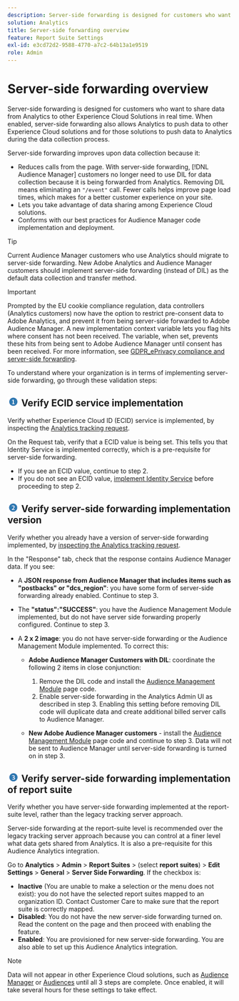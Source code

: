 ```yaml
---
description: Server-side forwarding is designed for customers who want to share data from Analytics to other Experience Cloud Solutions in real time. When enabled, server-side forwarding also allows Analytics to push data to other Experience Cloud solutions and for those solutions to push data to Analytics during the data collection process.
solution: Analytics
title: Server-side forwarding overview
feature: Report Suite Settings
exl-id: e3cd72d2-9588-4770-a7c2-64b13a1e9519
role: Admin
---
```

# Server-side forwarding overview

Server-side forwarding is designed for customers who want to share data from Analytics to other Experience Cloud Solutions in real time. When enabled, server-side forwarding also allows Analytics to push data to other Experience Cloud solutions and for those solutions to push data to Analytics during the data collection process.

Server-side forwarding improves upon data collection because it:

* Reduces calls from the page. With server-side forwarding, [!DNL Audience Manager] customers no longer need to use DIL for data collection because it is being forwarded from Analytics. Removing DIL means eliminating an `"/event"` call. Fewer calls helps improve page load times, which makes for a better customer experience on your site.
* Lets you take advantage of data sharing among Experience Cloud solutions.
* Conforms with our best practices for Audience Manager code implementation and deployment.

>[!TIP]
>
>Current Audience Manager customers who use Analytics should migrate to server-side forwarding. New Adobe Analytics and Audience Manager customers should implement server-side forwarding (instead of DIL) as the default data collection and transfer method.

>[!IMPORTANT]
>Prompted by the EU cookie compliance regulation, data controllers (Analytics customers) now have the option to restrict pre-consent data to Adobe Analytics, and prevent it from being server-side forwarded to Adobe Audience Manager. A new implementation context variable lets you flag hits where consent has not been received. The variable, when set, prevents these hits from being sent to Adobe Audience Manager until consent has been received. For more information, see [GDPR_ePrivacy compliance and server-side forwarding](/help/admin/tools/c-manage-report-suites/c-edit-report-suites/general/c-server-side-forwarding/ssf-gdpr.md).

To understand where your organization is in terms of implementing server-side forwarding, go through these validation steps: 

## ![step1_icon.png image](/help/admin/tools/c-manage-report-suites/c-edit-report-suites/general/c-server-side-forwarding/assets/step1_icon.png) Verify ECID service implementation

Verify whether Experience Cloud ID (ECID) service is implemented, by inspecting the [Analytics tracking request](https://experienceleague.adobe.com/docs/id-service/using/implementation/test-verify.html).

On the Request tab, verify that a ECID value is being set. This tells you that Identity Service is implemented correctly, which is a pre-requisite for server-side forwarding.

* If you see an ECID value, continue to step 2.
* If you do not see an ECID value, [implement Identity Service](https://experienceleague.adobe.com/docs/id-service/using/implementation/implementation-guides.html) before proceeding to step 2.

## ![step2_icon.png image](/help/admin/tools/c-manage-report-suites/c-edit-report-suites/general/c-server-side-forwarding/assets/step2_icon.png) Verify server-side forwarding implementation version

Verify whether you already have a version of server-side forwarding implemented, by [inspecting the Analytics tracking request](/help/admin/tools/c-manage-report-suites/c-edit-report-suites/general/c-server-side-forwarding/ssf-verify.md).

In the "Response" tab, check that the response contains Audience Manager data. If you see:

* A **JSON response from Audience Manager that includes items such as "postbacks" or "dcs_region"**: you have some form of server-side forwarding already enabled. Continue to step 3.
* The **"status":"SUCCESS"**: you have the Audience Management Module implemented, but do not have server side forwarding properly configured. Continue to step 3.
* A **2 x 2 image**: you do not have server-side forwarding or the Audience Management Module implemented. To correct this:

  * **Adobe Audience Manager Customers with DIL**: coordinate the following 2 items in close conjunction:

    1. Remove the DIL code and install the [Audience Management Module](https://experienceleague.adobe.com/docs/audience-manager/user-guide/implementation-integration-guides/integration-other-solutions/audience-management-module.html) page code.
    1. Enable server-side forwarding in the Analytics Admin UI as described in step 3. Enabling this setting before removing DIL code will duplicate data and create additional billed server calls to Audience Manager.

  * **New Adobe Audience Manager customers** - install the [Audience Management Module](https://experienceleague.adobe.com/docs/audience-manager/user-guide/implementation-integration-guides/integration-other-solutions/audience-management-module.html) page code and continue to step 3. Data will not be sent to Audience Manager until server-side forwarding is turned on in step 3.

## ![step3_icon.png image](/help/admin/tools/c-manage-report-suites/c-edit-report-suites/general/c-server-side-forwarding/assets/step3_icon.png) Verify server-side forwarding implementation of report suite

Verify whether you have server-side forwarding implemented at the report-suite level, rather than the legacy tracking server approach.

Server-side forwarding at the report-suite level is recommended over the legacy tracking server approach because you can control at a finer level what data gets shared from Analytics. It is also a pre-requisite for this Audience Analytics integration.

Go to **Analytics** > **Admin** > **Report Suites** > (select **report suites**) > **Edit Settings** > **General** > **Server Side Forwarding**. If the checkbox is:

* **Inactive** (You are unable to make a selection or the menu does not exist): you do not have the selected report suites mapped to an organization ID. Contact Customer Care to make sure that the report suite is correctly mapped.
* **Disabled**: You do not have the new server-side forwarding turned on. Read the content on the page and then proceed with enabling the feature.
* **Enabled**: You are provisioned for new server-side forwarding. You are also able to set up this Audience Analytics integration.

>[!NOTE]
>
>Data will not appear in other Experience Cloud solutions, such as [Audience Manager](https://experienceleague.adobe.com/docs/audience-manager/user-guide/aam-home.html) or [Audiences](https://experienceleague.adobe.com/docs/core-services/interface/audiences/audience-library.html) until all 3 steps are complete. Once enabled, it will take several hours for these settings to take effect.
